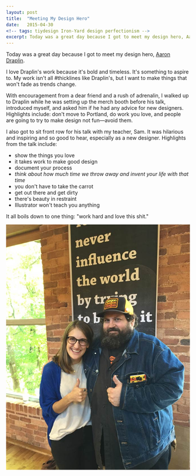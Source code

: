 ```yaml
---
layout: post
title:  "Meeting My Design Hero"
date:   2015-04-30
<!-- tags: tiydesign Iron-Yard design perfectionism -->
excerpt: Today was a great day because I got to meet my design hero, Aaron Draplin. I love his work because it's bold and timeless. It's something to aspire to.
---
```


Today was a great day because I got to meet my design hero, <a href="http://draplin.com/">Aaron Draplin</a>. 

I love Draplin's work because it's bold and timeless. It's something to aspire to. My work isn't all #thicklines like Draplin's, but I want to make things that won't fade as trends change.

With encouragement from a dear friend and a rush of adrenalin, I walked up to Draplin while he was setting up the merch booth before his talk, introduced myself, and asked him if he had any advice for new designers. Highlights include: don't move to Portland, do work you love, and people are going to try to make design not fun&mdash;avoid them.

I also got to sit front row for his talk with my teacher, Sam. It was hilarious and inspiring and so good to hear, especially as a new designer. Highlights from the talk include: 
<ul>
	<li>show the things you love</li>
	<li>it takes work to make good design</li>
	<li>document your process</li>
	<li><em>think about how much time we throw away and invent your life with that time</em></li>
	<li>you don't have to take the carrot</li>
	<li>get out there and get dirty</li>
	<li>there's beauty in restraint</li>
	<li>Illustrator won't teach you anything</li>
</ul>

It all boils down to one thing: "work hard and love this shit."

<img src="/img/blog/draplin.jpg" alt="with my design hero, Aaron Draplin">